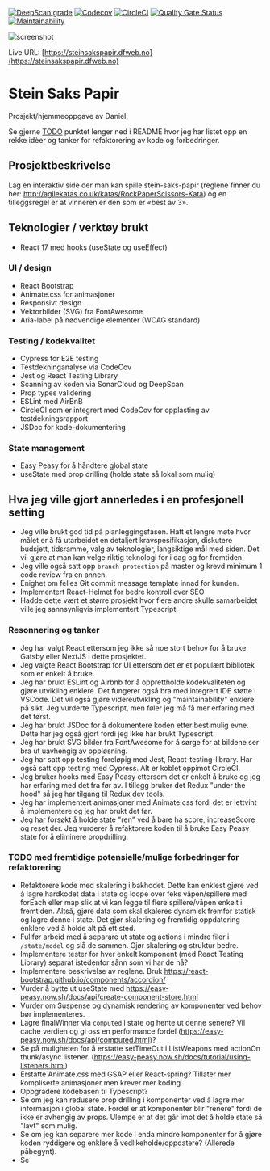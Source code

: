 [![DeepScan grade](https://deepscan.io/api/teams/11080/projects/13991/branches/249862/badge/grade.svg)](https://deepscan.io/dashboard#view=project&tid=11080&pid=13991&bid=249862)
[![Codecov](https://codecov.io/gh/w3bdesign/stein-saks-papir/branch/master/graph/badge.svg)](https://codecov.io/gh/w3bdesign/stein-saks-papir)
[![CircleCI](https://circleci.com/gh/w3bdesign/stein-saks-papir.svg?style=svg)](https://circleci.com/gh/w3bdesign/stein-saks-papir)
[![Quality Gate Status](https://sonarcloud.io/api/project_badges/measure?project=w3bdesign_stein-saks-papir&metric=alert_status)](https://sonarcloud.io/dashboard?id=w3bdesign_stein-saks-papir)
[![Maintainability](https://api.codeclimate.com/v1/badges/b47c7e7226d07b29018b/maintainability)](https://codeclimate.com/github/w3bdesign/stein-saks-papir/maintainability)

<img src="https://github.com/w3bdesign/stein-saks-papir/blob/master/screenshot/screenshot.jpg" alt="screenshot">

Live URL: [https://steinsakspapir.dfweb.no](https://steinsakspapir.dfweb.no)

# Stein Saks Papir

Prosjekt/hjemmeoppgave av Daniel.

Se gjerne [TODO](#todo) punktet lenger ned i README hvor jeg har listet opp en rekke idèer og tanker for refaktorering av kode og forbedringer.

## Prosjektbeskrivelse

Lag en interaktiv side der man kan spille stein-saks-papir (reglene finner du her: http://agilekatas.co.uk/katas/RockPaperScissors-Kata) og en tilleggsregel er at vinneren er den som er «best av 3».

## Teknologier / verktøy brukt

- React 17 med hooks (useState og useEffect)

### UI / design

- React Bootstrap
- Animate.css for animasjoner
- Responsivt design
- Vektorbilder (SVG) fra FontAwesome
- Aria-label på nødvendige elementer (WCAG standard)

### Testing / kodekvalitet

- Cypress for E2E testing
- Testdekninganalyse via CodeCov
- Jest og React Testing Library
- Scanning av koden via SonarCloud og DeepScan
- Prop types validering
- ESLint med AirBnB
- CircleCI som er integrert med CodeCov for opplasting av testdekningsrapport
- JSDoc for kode-dokumentering

### State management

- Easy Peasy for å håndtere global state
- useState med prop drilling (holde state så lokal som mulig)

## Hva jeg ville gjort annerledes i en profesjonell setting

- Jeg ville brukt god tid på planleggingsfasen. Hatt et lengre møte hvor målet er å få utarbeidet en detaljert kravspesifikasjon, diskutere budsjett, tidsramme, valg av teknologier, langsiktige mål med siden. Det vil gjøre at man kan velge riktig teknologi for i dag og for fremtiden.
- Jeg ville også satt opp `branch protection` på master og krevd minimum 1 code review fra en annen.
- Enighet om felles Git commit message template innad for kunden.
- Implementert React-Helmet for bedre kontroll over SEO
- Hadde dette vært et større prosjekt hvor flere andre skulle samarbeidet ville jeg sannsynligvis implementert Typescript.

### Resonnering og tanker

- Jeg har valgt React ettersom jeg ikke så noe stort behov for å bruke Gatsby eller NextJS i dette prosjektet.
- Jeg valgte React Bootstrap for UI ettersom det er et populært bibliotek som er enkelt å bruke.
- Jeg har brukt ESLint og Airbnb for å opprettholde kodekvaliteten og gjøre utvikling enklere. Det fungerer også bra med integrert IDE støtte i VSCode. Det vil også gjøre videreutvikling og "maintainability" enklere på sikt. Jeg vurderte Typescript, men føler jeg må få mer erfaring med det først.
- Jeg har brukt JSDoc for å dokumentere koden etter best mulig evne. Dette har jeg også gjort fordi jeg ikke har brukt Typescript.
- Jeg har brukt SVG bilder fra FontAwesome for å sørge for at bildene ser bra ut uavhengig av oppløsning.
- Jeg har satt opp testing foreløpig med Jest, React-testing-library. Har også satt opp testing med Cypress. Alt er koblet oppimot CircleCI.
- Jeg bruker hooks med Easy Peasy ettersom det er enkelt å bruke og jeg har erfaring med det fra før av. I tillegg bruker det Redux "under the hood" så jeg har tilgang til Redux dev tools.
- Jeg har implementert animasjoner med Animate.css fordi det er lettvint å implementere og jeg har brukt det før.
- Jeg har forsøkt å holde state "ren" ved å bare ha score, increaseScore og reset der. Jeg vurderer å refaktorere koden til å bruke Easy Peasy state for å eliminere propdrilling.

### <a id="todo">TODO med fremtidige potensielle/mulige forbedringer for refaktorering</a>

- Refaktorere kode med skalering i bakhodet. Dette kan enklest gjøre ved å lagre hardkodet data i state og loope over feks våpen/spillere med forEach eller map slik at vi kan legge til flere spillere/våpen enkelt i fremtiden. Altså, gjøre data som skal skaleres dynamisk fremfor statisk og lagre denne i state. Det gjør skalering og fremtidig oppdatering enklere ved å holde alt på ett sted.
- Fullfør arbeid med å separare ut state og actions i mindre filer i `/state/model` og slå de sammen. Gjør skalering og struktur bedre.
- Implementere tester for hver enkelt komponent (med React Testing Library) separat istedenfor sånn som vi har de nå?
- Implementere beskrivelse av reglene. Bruk https://react-bootstrap.github.io/components/accordion/
- Vurder å bytte ut useState med https://easy-peasy.now.sh/docs/api/create-component-store.html
- Vurder om Suspense og dynamisk rendering av komponenter ved behov bør implementeres.
- Lagre finalWinner via `computed` i state og hente ut denne senere? Vil cache verdien og gi oss en performance fordel (https://easy-peasy.now.sh/docs/api/computed.html)?
- Se på muligheten for å erstatte setTimeOut i ListWeapons med actionOn thunk/async listener. (https://easy-peasy.now.sh/docs/tutorial/using-listeners.html)
- Erstatte Animate.css med GSAP eller React-spring? Tillater mer kompliserte animasjoner men krever mer koding.
- Oppgradere kodebasen til Typescript?
- Se om jeg kan redusere prop drilling i komponenter ved å lagre mer informasjon i global state. Fordel er at komponenter blir "renere" fordi de ikke er avhengig av props. Ulempe er at det går imot det å holde state så "lavt" som mulig.
- Se om jeg kan separere mer kode i enda mindre komponenter for å gjøre koden ryddigere og enklere å vedlikeholde/oppdatere? (Allerede påbegynt).
- Se 
